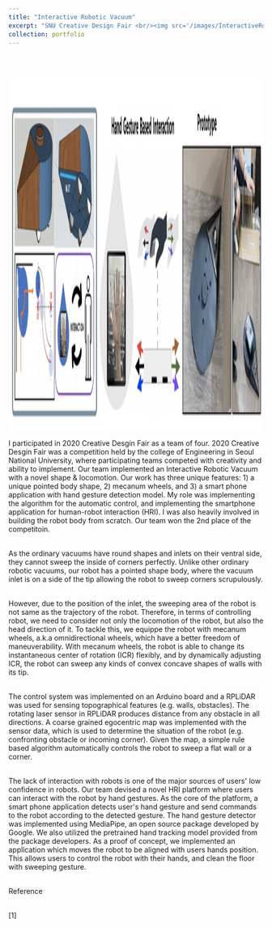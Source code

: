 ```yaml
---
title: "Interactive Robotic Vacuum"
excerpt: "SNU Creative Design Fair <br/><img src='/images/InteractiveRobot.png' align='middle' width='700' height='500'>"
collection: portfolio
---
```

<br><br>

<img src='/images/InteractiveRobot.png' align='middle' width='1000' height='700'>

<p style="text-align:justify;">

I participated in 2020 Creative Desgin Fair as a team of four. 2020 Creative Desgin Fair was a competition held by the college of Engineering in Seoul National University, where participating teams competed with creativity and ability to implement. Our team implemented an Interactive Robotic Vacuum with a novel shape & locomotion. Our work has three unique features: 1) a unique pointed body shape, 2) mecanum wheels, and 3) a smart phone application with hand gesture detection model. My role was implementing the algorithm for the automatic control, and implementing the smartphone application for human-robot interaction (HRI). I was also heavily involved in building the robot body from scratch. Our team won the 2nd place of the competitoin. <br><br>

As the ordinary vacuums have round shapes and inlets on their ventral side, they cannot sweep the inside of corners perfectly. Unlike other ordinary robotic vacuums, our robot has a pointed shape body, where the vacuum inlet is on a side of the tip allowing the robot to sweep corners scrupulously. <br><br>

However, due to the position of the inlet, the sweeping area of the robot is not same as the trajectory of the robot. Therefore, in terms of controlling robot, we need to consider not only the locomotion of the robot, but also the head direction of it. To tackle this, we equippe the robot with mecanum wheels, a.k.a omnidirectional wheels, which have a better freedom of maneuverability. With mecanum wheels, the robot is able to change its instantaneous center of rotation (ICR) flexibly, and by dynamically adjusting ICR, the robot can sweep any kinds of convex  concave shapes of walls with its tip. <br><br>

The control system was implemented on an Arduino board and a RPLiDAR was used for sensing topographical features (e.g. walls, obstacles). The rotating laser sensor in RPLiDAR produces distance from any obstacle in all directions. A coarse grained egocentric map was implemented with the sensor data, which is used to determine the situation of the robot (e.g. confronting obstacle or incoming corner). Given the map, a simple rule based algorithm automatically controls the robot to sweep a flat wall or a corner. <br><br>

The lack of interaction with robots is one of the major sources of users' low confidence in robots. Our team devised a novel HRI platform where users can interact with the robot by hand gestures. As the core of the platform, a smart phone application detects user's hand gesture and send commands to the robot according to the detected gesture. The hand gesture detector was implemented using MediaPipe, an open source package developed by Google. We also utilized the pretrained hand tracking model provided from the package developers. As a proof of concept, we implemented an application which moves the robot to be aligned with users hands position. This allows users to control the robot with their hands, and clean the floor with sweeping gesture. <br><br>





</p>


Reference <br><br>

[1] 
